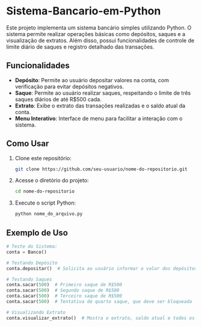 # Sistema-Bancario-em-Python
Este projeto implementa um sistema bancário simples utilizando Python. O sistema permite realizar operações básicas como depósitos, saques e a visualização de extratos. Além disso, possui funcionalidades de controle de limite diário de saques e registro detalhado das transações.

## Funcionalidades

- **Depósito**: Permite ao usuário depositar valores na conta, com verificação para evitar depósitos negativos.
- **Saque**: Permite ao usuário realizar saques, respeitando o limite de três saques diários de até R$500 cada.
- **Extrato**: Exibe o extrato das transações realizadas e o saldo atual da conta.
- **Menu Interativo**: Interface de menu para facilitar a interação com o sistema.

## Como Usar

1. Clone este repositório:
    ```bash
    git clone https://github.com/seu-usuario/nome-do-repositorio.git
    ```
2. Acesse o diretório do projeto:
    ```bash
    cd nome-do-repositorio
    ```
3. Execute o script Python:
    ```bash
    python nome_do_arquivo.py
    ```

## Exemplo de Uso

```python
# Teste do Sistema:
conta = Banco()

# Testando Depósito
conta.depositar()  # Solicita ao usuário informar o valor dos depósitos

# Testando Saques
conta.sacar(500)  # Primeiro saque de R$500
conta.sacar(500)  # Segundo saque de R$500
conta.sacar(500)  # Terceiro saque de R$500
conta.sacar(500)  # Tentativa de quarto saque, que deve ser bloqueada

# Visualizando Extrato
conta.visualizar_extrato()  # Mostra o extrato, saldo atual e todos os depósitos
